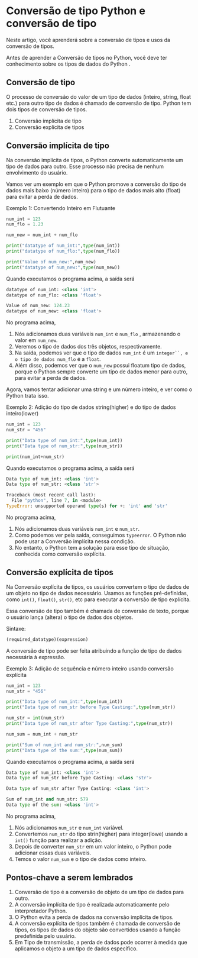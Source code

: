 # Conversão de tipo Python e conversão de tipo

Neste artigo, você aprenderá sobre a conversão de tipos e usos da conversão de tipos.

Antes de aprender a Conversão de tipos no Python, você deve ter conhecimento sobre os  tipos de dados do Python .

## Conversão de tipo

O processo de conversão do valor de um tipo de dados (inteiro, string, float etc.) para outro tipo de dados é chamado de conversão de tipo. Python tem dois tipos de conversão de tipos.

1. Conversão implícita de tipo
2. Conversão explícita de tipos

## Conversão implícita de tipo

Na conversão implícita de tipos, o Python converte automaticamente um tipo de dados para outro. Esse processo não precisa de nenhum envolvimento do usuário.

Vamos ver um exemplo em que o Python promove a conversão do tipo de dados mais baixo (número inteiro) para o tipo de dados mais alto (float) para evitar a perda de dados.

Exemplo 1: Convertendo Inteiro em Flutuante

```py
num_int = 123
num_flo = 1.23

num_new = num_int + num_flo

print("datatype of num_int:",type(num_int))
print("datatype of num_flo:",type(num_flo))

print("Value of num_new:",num_new)
print("datatype of num_new:",type(num_new))
```

Quando executamos o programa acima, a saída será

```py
datatype of num_int: <class 'int'>
datatype of num_flo: <class 'float'>

Value of num_new: 124.23
datatype of num_new: <class 'float'>
```

No programa acima,

1. Nós adicionamos duas variáveis `num_int` e `num_flo` , armazenando o valor em `num_new`.
2. Veremos o tipo de dados dos três objetos, respectivamente.
3. Na saída, podemos ver que o tipo de dados `num_int` é um `integer``, e o tipo de dados num_flo` é a `float`.
4. Além disso, podemos ver que o `num_new` possui floatum tipo de dados, porque o Python sempre converte um tipo de dados menor para outro, para evitar a perda de dados.

Agora, vamos tentar adicionar uma string e um número inteiro, e ver como o Python trata isso.

Exemplo 2: Adição do tipo de dados string(higher) e do tipo de dados inteiro(lower)

```py
num_int = 123
num_str = "456"

print("Data type of num_int:",type(num_int))
print("Data type of num_str:",type(num_str))

print(num_int+num_str)
```

Quando executamos o programa acima, a saída será

```py
Data type of num_int: <class 'int'>
Data type of num_str: <class 'str'>

Traceback (most recent call last):
  File "python", line 7, in <module>
TypeError: unsupported operand type(s) for +: 'int' and 'str'
```

No programa acima,

1. Nós adicionamos duas variáveis `num_int` e `num_str`.
2. Como podemos ver pela saída, conseguimos `typeerror`. O Python não pode usar a Conversão implícita nessa condição.
3. No entanto, o Python tem a solução para esse tipo de situação, conhecida como conversão explícita.

## Conversão explícita de tipos

Na Conversão explícita de tipos, os usuários convertem o tipo de dados de um objeto no tipo de dados necessário. Usamos as funções pré-definidas, como `int()`, `float()`, `str()`, etc para executar a conversão de tipo explícita.

Essa conversão de tipo também é chamada de conversão de texto, porque o usuário lança (altera) o tipo de dados dos objetos.

Sintaxe:

```py
(required_datatype)(expression)
```

A conversão de tipo pode ser feita atribuindo a função de tipo de dados necessária à expressão.

Exemplo 3: Adição de sequência e número inteiro usando conversão explícita

```py
num_int = 123
num_str = "456"

print("Data type of num_int:",type(num_int))
print("Data type of num_str before Type Casting:",type(num_str))

num_str = int(num_str)
print("Data type of num_str after Type Casting:",type(num_str))

num_sum = num_int + num_str

print("Sum of num_int and num_str:",num_sum)
print("Data type of the sum:",type(num_sum))
```

Quando executamos o programa acima, a saída será

```py
Data type of num_int: <class 'int'>
Data type of num_str before Type Casting: <class 'str'>

Data type of num_str after Type Casting: <class 'int'>

Sum of num_int and num_str: 579
Data type of the sum: <class 'int'>
```

No programa acima,

1. Nós adicionamos `num_str` e `num_int` variável.
2. Convertemos `num_str` do tipo strin(higher) para integer(lowe) usando a `int()` função para realizar a adição.
3. Depois de converter `num_str` em um valor inteiro, o Python pode adicionar essas duas variáveis.
4. Temos o valor `num_sum` e o tipo de dados como inteiro.

## Pontos-chave a serem lembrados

1. Conversão de tipo é a conversão de objeto de um tipo de dados para outro.
2. A conversão implícita de tipo é realizada automaticamente pelo interpretador Python.
3. O Python evita a perda de dados na conversão implícita de tipos.
4. A conversão explícita de tipos também é chamada de conversão de tipos, os tipos de dados do objeto são convertidos usando a função predefinida pelo usuário.
5. Em Tipo de transmissão, a perda de dados pode ocorrer à medida que aplicamos o objeto a um tipo de dados específico.
